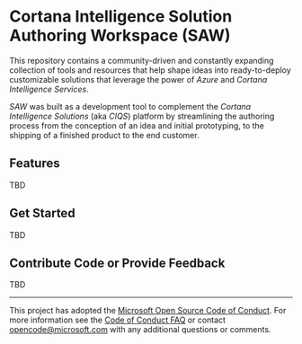 # Cortana Intelligence Solution Authoring Workspace (SAW)

This repository contains a community-driven and constantly expanding collection of tools and resources that help shape ideas into ready-to-deploy customizable solutions that leverage the power of *Azure* and *Cortana Intelligence Services*.

*SAW* was built as a development tool to complement the *Cortana Intelligence Solutions* (aka *CIQS*) platform by streamlining the authoring process from the conception of an idea and initial prototyping, to the shipping of a finished product to the end customer.

## Features

TBD

## Get Started

TBD

## Contribute Code or Provide Feedback

TBD

* * *
This project has adopted the [Microsoft Open Source Code of Conduct](https://opensource.microsoft.com/codeofconduct/). For more information see the [Code of Conduct FAQ](https://opensource.microsoft.com/codeofconduct/faq/) or contact [opencode@microsoft.com](mailto:opencode@microsoft.com) with any additional questions or comments.